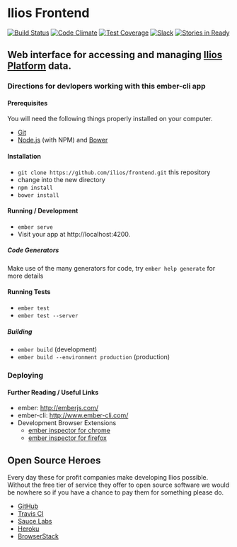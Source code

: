 # Ilios Frontend
[![Build Status](https://travis-ci.org/ilios/frontend.svg?branch=master)](https://travis-ci.org/ilios/frontend)
[![Code Climate](https://codeclimate.com/github/ilios/frontend/badges/gpa.svg)](https://codeclimate.com/github/ilios/frontend)
[![Test Coverage](https://codeclimate.com/github/ilios/frontend/badges/coverage.svg)](https://codeclimate.com/github/ilios/frontend/coverage)
[![Slack](https://ilios-slack.herokuapp.com/badge.svg)](https://ilios-slack.herokuapp.com/)
[![Stories in Ready](https://badge.waffle.io/ilios/frontend.png?label=ready&title=Ready)](https://waffle.io/ilios/frontend)

## Web interface for accessing and managing [Ilios Platform](https://github.com/ilios/ilios) data.

### Directions for devlopers working with this ember-cli app

#### Prerequisites

You will need the following things properly installed on your computer.

* [Git](http://git-scm.com/)
* [Node.js](http://nodejs.org/) (with NPM) and [Bower](http://bower.io/)

#### Installation

* `git clone https://github.com/ilios/frontend.git` this repository
* change into the new directory
* `npm install`
* `bower install`

#### Running / Development

* `ember serve`
* Visit your app at http://localhost:4200.

##### Code Generators

Make use of the many generators for code, try `ember help generate` for more details

#### Running Tests

* `ember test`
* `ember test --server`

##### Building

* `ember build` (development)
* `ember build --environment production` (production)

### Deploying


#### Further Reading / Useful Links

* ember: http://emberjs.com/
* ember-cli: http://www.ember-cli.com/
* Development Browser Extensions
  * [ember inspector for chrome](https://chrome.google.com/webstore/detail/ember-inspector/bmdblncegkenkacieihfhpjfppoconhi)
  * [ember inspector for firefox](https://addons.mozilla.org/en-US/firefox/addon/ember-inspector/)

## Open Source Heroes

Every day these for profit companies make developing Ilios possible.  Without the free tier of service they offer to open source software we would be nowhere so if you have a chance to pay them for something please do.

- [GitHub](https://github.com)
- [Travis CI](https://travis-ci.org/)  
- [Sauce Labs](https://saucelabs.com/)
- [Heroku](https://www.heroku.com)
- [BrowserStack](https://www.browserstack.com)
